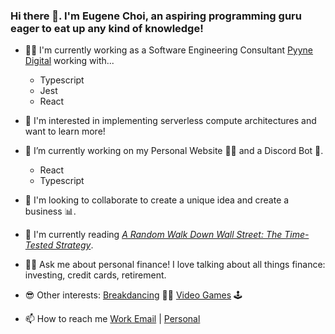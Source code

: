 ### Hi there 👋. I'm Eugene Choi, an aspiring programming guru eager to eat up any kind of knowledge!

- 👨‍💻 I'm currently working as a Software Engineering Consultant [Pyyne Digital](https://pyyne.com/) working with...
  - Typescript
  - Jest
  - React


- 🤔 I'm interested in implementing serverless compute architectures and want to learn more!


- 🔭 I’m currently working on my Personal Website 🙋‍♂️ and a Discord Bot 🤖.
  - React
  - Typescript


- 👀 I'm looking to collaborate to create a unique idea and create a business 📊.


- 📖 I'm currently reading [*A Random Walk Down Wall Street: The Time-Tested Strategy*](https://www.amazon.com/Random-Walk-Down-Wall-Street/dp/0393330338).


- 🙋‍♂️ Ask me about personal finance! I love talking about all things finance: investing, credit cards, retirement.


- 😎 Other interests: [Breakdancing](https://www.instagram.com/bboytreechoi/) 🤸‍♀️ [Video Games](https://www.twitch.tv/set43a) 🕹


- 📫 How to reach me [Work Email](eugene.choi@pyyne.com) | [Personal](eugeneiohc@hotmail.com)
